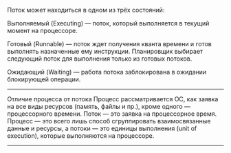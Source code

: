 Поток может находиться в одном из трёх состояний:

Выполняемый (Executing) — поток, который выполняется в текущий момент на процессоре.

Готовый (Runnable) — поток ждет получения кванта времени и готов выполнять назначенные ему инструкции. Планировщик выбирает следующий поток для выполнения только из готовых потоков.

Ожидающий (Waiting) — работа потока заблокирована в ожидании блокирующей операции.

---

Отличие процесса от потока
Процесс рассматривается ОС, как заявка на все виды ресурсов (память, файлы и пр.), кроме одного — процессорного времени. Поток — это заявка на процессорное время. Процесс — это всего лишь способ сгруппировать взаимосвязанные данные и ресурсы, а потоки — это единицы выполнения (unit of execution), которые выполняются на процессоре.

---

